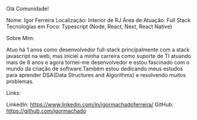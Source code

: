 Olá Comunidade!

Nome: Igor Ferreira
Localização: Interior de RJ
Área de Atuação:  Full Stack
Tecnologias em Foco: Typescript (Node, React, Next, React Native)

Sobre Mim:

Atuo há 1 anos como desenvolvedor full-stack principalmente com a stack javascript na web, mas iniciei a minha carreira como suporte de TI atuando mais de 8 anos e agora tornei-me desenvolvedor e estou fascinado com o mundo da criação de software.Também estou dedicando meus estudos para aprender DSA(Data Structures and Algorithms) e resolvendo muitos problemas.

Links:

LinkedIn: https://www.linkedin.com/in/igormachadoferreira/
GitHub: https://github.com/igormachado